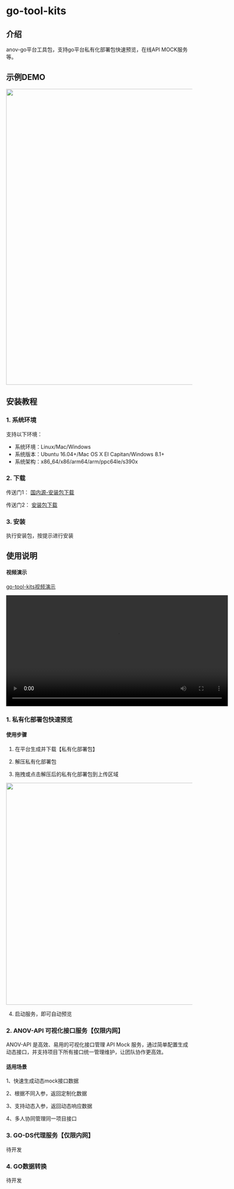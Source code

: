 # go-tool-kits

## 介绍
anov-go平台工具包，支持go平台私有化部署包快速预览，在线API MOCK服务等。

## 示例DEMO

<p align="left">    
    <img src="./public/go-tool-kits.gif"  width="800" />
</p>

## 安装教程

### 1. 系统环境
支持以下环境：

- 系统环境：Linux/Mac/Windows
- 系统版本：Ubuntu 16.04+/Mac OS X EI Capitan/Windows 8.1+
- 系统架构：x86_64/x86/arm64/arm/ppc64le/s390x

### 2. 下载

传送门1： [国内源-安装包下载](https://gitee.com/anov/go-tool-kits/releases/)

传送门2： [安装包下载](https://www.github.com/anov-team/go-tool-kits/releases/)

### 3. 安装

执行安装包，按提示进行安装


## 使用说明

#### 视频演示
[go-tool-kits视频演示](./public/go-tool-kits.mp4)

<video src="https://gitee.com/anov/go-tool-kits/raw/master/public/go-tool-kits.mp4" controls="controls" width="600" loop  autoplay></video>


### 1. 私有化部署包快速预览


#### 使用步骤

1. 在平台生成并下载【私有化部署包】

2. 解压私有化部署包

3. 拖拽或点击解压后的私有化部署包到上传区域
   
<p align="left">    
<img src="https://gitee.com/anov/go-tool-kits/raw/master/public/kit1.png" width="600" />
</p>

4. 启动服务，即可自动预览


### 2. ANOV-API 可视化接口服务【仅限内网】
ANOV-API 是高效、易用的可视化接口管理 API Mock 服务，通过简单配置生成动态接口，并支持项目下所有接口统一管理维护，让团队协作更高效。

#### 适用场景 

1、快速生成动态mock接口数据

2、根据不同入参，返回定制化数据

3、支持动态入参，返回动态响应数据

4、多人协同管理同一项目接口

### 3. GO-DS代理服务【仅限内网】
待开发

### 4. GO数据转换
待开发
